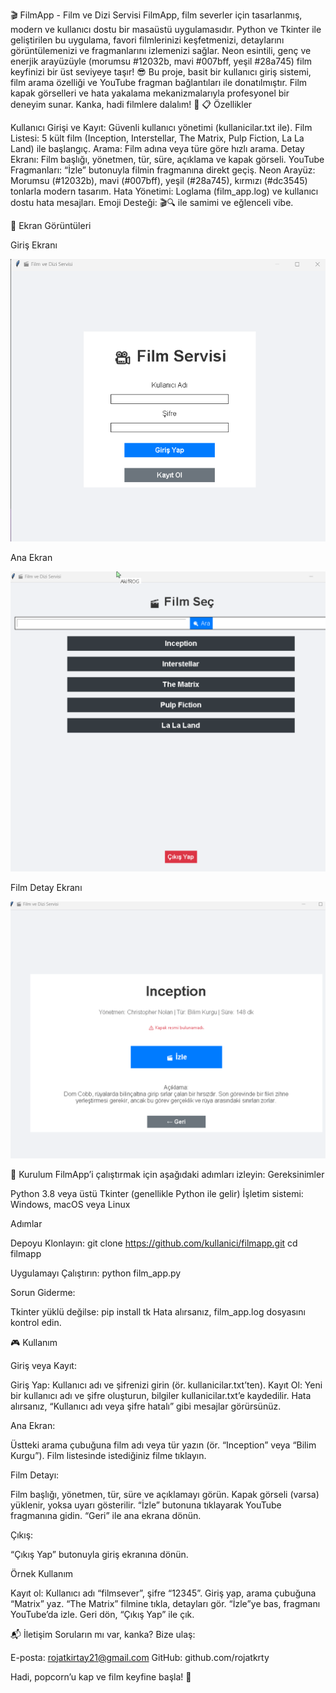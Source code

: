 🎬 FilmApp - Film ve Dizi Servisi
FilmApp, film severler için tasarlanmış, modern ve kullanıcı dostu bir masaüstü uygulamasıdır. Python ve Tkinter ile geliştirilen bu uygulama, favori filmlerinizi keşfetmenizi, detaylarını görüntülemenizi ve fragmanlarını izlemenizi sağlar. Neon esintili, genç ve enerjik arayüzüyle (morumsu #12032b, mavi #007bff, yeşil #28a745) film keyfinizi bir üst seviyeye taşır! 😎
Bu proje, basit bir kullanıcı giriş sistemi, film arama özelliği ve YouTube fragman bağlantıları ile donatılmıştır. Film kapak görselleri ve hata yakalama mekanizmalarıyla profesyonel bir deneyim sunar. Kanka, hadi filmlere dalalım! 🎥
📋 Özellikler

Kullanıcı Girişi ve Kayıt: Güvenli kullanıcı yönetimi (kullanicilar.txt ile).
Film Listesi: 5 kült film (Inception, Interstellar, The Matrix, Pulp Fiction, La La Land) ile başlangıç.
Arama: Film adına veya türe göre hızlı arama.
Detay Ekranı: Film başlığı, yönetmen, tür, süre, açıklama ve kapak görseli.
YouTube Fragmanları: “İzle” butonuyla filmin fragmanına direkt geçiş.
Neon Arayüz: Morumsu (#12032b), mavi (#007bff), yeşil (#28a745), kırmızı (#dc3545) tonlarla modern tasarım.
Hata Yönetimi: Loglama (film_app.log) ve kullanıcı dostu hata mesajları.
Emoji Desteği: 🎬🔍 ile samimi ve eğlenceli vibe.

📸 Ekran Görüntüleri



Giriş Ekranı

<img src="https://github.com/rojatkrty/flim_app/blob/main/flim_ss/Screenshot_1.png" alt="login">

Ana Ekran

<img src="https://github.com/rojatkrty/flim_app/blob/main/flim_ss/main.png" alt="main">


Film Detay Ekranı

<img src="https://github.com/rojatkrty/flim_app/blob/main/flim_ss/flim.png" alt="main">




🚀 Kurulum
FilmApp’i çalıştırmak için aşağıdaki adımları izleyin:
Gereksinimler

Python 3.8 veya üstü
Tkinter (genellikle Python ile gelir)
İşletim sistemi: Windows, macOS veya Linux

Adımlar

Depoyu Klonlayın:
git clone https://github.com/kullanici/filmapp.git
cd filmapp



Uygulamayı Çalıştırın:
python film_app.py


Sorun Giderme:

Tkinter yüklü değilse: pip install tk
Hata alırsanız, film_app.log dosyasını kontrol edin.



🎮 Kullanım

Giriş veya Kayıt:

Giriş Yap: Kullanıcı adı ve şifrenizi girin (ör. kullanicilar.txt’ten).
Kayıt Ol: Yeni bir kullanıcı adı ve şifre oluşturun, bilgiler kullanicilar.txt’e kaydedilir.
Hata alırsanız, “Kullanıcı adı veya şifre hatalı” gibi mesajlar görürsünüz.


Ana Ekran:

Üstteki arama çubuğuna film adı veya tür yazın (ör. “Inception” veya “Bilim Kurgu”).
Film listesinde istediğiniz filme tıklayın.


Film Detayı:

Film başlığı, yönetmen, tür, süre ve açıklamayı görün.
Kapak görseli (varsa) yüklenir, yoksa uyarı gösterilir.
“İzle” butonuna tıklayarak YouTube fragmanına gidin.
“Geri” ile ana ekrana dönün.


Çıkış:

“Çıkış Yap” butonuyla giriş ekranına dönün.



Örnek Kullanım

Kayıt ol: Kullanıcı adı “filmsever”, şifre “12345”.
Giriş yap, arama çubuğuna “Matrix” yaz.
“The Matrix” filmine tıkla, detayları gör.
“İzle”ye bas, fragmanı YouTube’da izle.
Geri dön, “Çıkış Yap” ile çık.


📬 İletişim
Soruların mı var, kanka? Bize ulaş:

E-posta: rojatkirtay21@gmail.com
GitHub: github.com/rojatkrty

Hadi, popcorn’u kap ve film keyfine başla! 🍿
